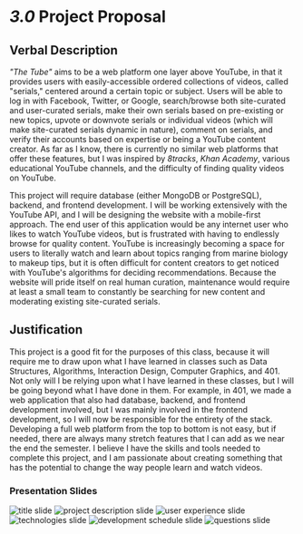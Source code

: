 # _3.0_ Project Proposal

## Verbal Description

_"The Tube"_ aims to be a web platform one layer above YouTube, in that it provides users with easily-accessible ordered collections of videos, called "serials," centered around a certain topic or subject. Users will be able to log in with Facebook, Twitter, or Google, search/browse both site-curated and user-curated serials, make their own serials based on pre-existing or new topics, upvote or downvote serials or individual videos (which will make site-curated serials dynamic in nature), comment on serials, and verify their accounts based on expertise or being a YouTube content creator. As far as I know, there is currently no similar web platforms that offer these features, but I was inspired by _8tracks_, _Khan Academy_, various educational YouTube channels, and the difficulty of finding quality videos on YouTube.

This project will require database (either MongoDB or PostgreSQL), backend, and frontend development. I will be working extensively with the YouTube API, and I will be designing the website with a mobile-first approach. The end user of this application would be any internet user who likes to watch YouTube videos, but is frustrated with having to endlessly browse for quality content. YouTube is increasingly becoming a space for users to literally watch and learn about topics ranging from marine biology to makeup tips, but it is often difficult for content creators to get noticed with YouTube's algorithms for deciding recommendations. Because the website will pride itself on real human curation, maintenance would require at least a small team to constantly be searching for new content and moderating existing site-curated serials.

## Justification

This project is a good fit for the purposes of this class, because it will require me to draw upon what I have learned in classes such as Data Structures, Algorithms, Interaction Design, Computer Graphics, and 401. Not only will I be relying upon what I have learned in these classes, but I will be going beyond what I have done in them. For example, in 401, we made a web application that also had database, backend, and frontend development involved, but I was mainly involved in the frontend development, so I will now be responsible for the entirety of the stack. Developing a full web platform from the top to bottom is not easy, but if needed, there are always many stretch features that I can add as we near the end the semester. I believe I have the skills and tools needed to complete this project, and I am passionate about creating something that has the potential to change the way people learn and watch videos.

### Presentation Slides

![title slide][slide1]
![project description slide][slide2]
![user experience slide][slide3]
![technologies slide][slide4]
![development schedule slide][slide5]
![questions slide][slide6]

[slide1]: D-01/slide1.png "title"
[slide2]: D-01/slide2.png "project description"
[slide3]: D-01/slide3.png "user experience"
[slide4]: D-01/slide4.png "technologies"
[slide5]: D-01/slide5.png "development schedule"
[slide6]: D-01/slide6.png "questions"